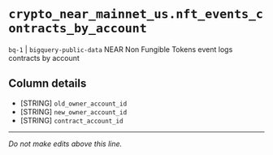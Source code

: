 # `crypto_near_mainnet_us.nft_events_contracts_by_account`
`bq-1` | `bigquery-public-data`
NEAR Non Fungible Tokens event logs contracts by account

## Column details
* [STRING]    `old_owner_account_id`
* [STRING]    `new_owner_account_id`
* [STRING]    `contract_account_id`

-------------------------------------------------------------------------------
*Do not make edits above this line.*
